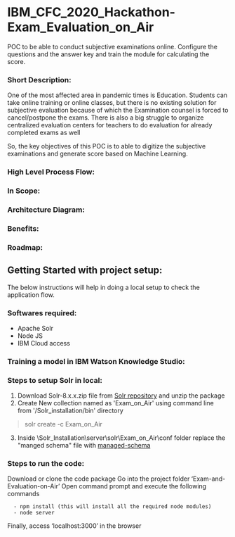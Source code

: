# IBM_CFC_2020_Hackathon-Exam_Evaluation_on_Air
POC to be able to conduct subjective examinations online. Configure the questions and the answer key and train the module for calculating the score.

### Short Description:
One of the most affected area in pandemic times is Education. Students can take online training or online classes, but there is no existing solution for subjective evaluation because of which the Examination counsel is forced to cancel/postpone the exams. There is also a big struggle to organize centralized evaluation centers  for teachers to do evaluation for already completed exams as well

So, the key objectives of this POC is to able to digitize the subjective examinations and generate score based on Machine Learning.

### High Level Process Flow:

### In Scope:

### Architecture Diagram:

### Benefits:

### Roadmap:

## Getting Started with project setup:
The below instructions will help in doing a local setup to check the application flow.

### Softwares required:
  - Apache Solr
  - Node JS
  - IBM Cloud access

### Training a model in IBM Watson Knowledge Studio:

### Steps to setup Solr in local:
1. Download Solr-8.x.x.zip file from [Solr repository](https://archive.apache.org/dist/lucene/solr/8.3.1/) and unzip the package
2. Create New collection named as 'Exam_on_Air' using command line from '/Solr_installation/bin' directory
  >solr create -c Exam_on_Air
3. Inside \Solr_Installation\server\solr\Exam_on_Air\conf folder replace the "manged schema" file with [managed-schema](/solr_docs/managed-schema)
### Steps to run the code:
  Download or clone the code package
  Go into the project folder ‘Exam-and-Evaluation-on-Air’
  Open command prompt and execute the following commands
  ```
    - npm install (this will install all the required node modules)
    - node server
  ```
  
 Finally, access ‘localhost:3000’ in the browser
